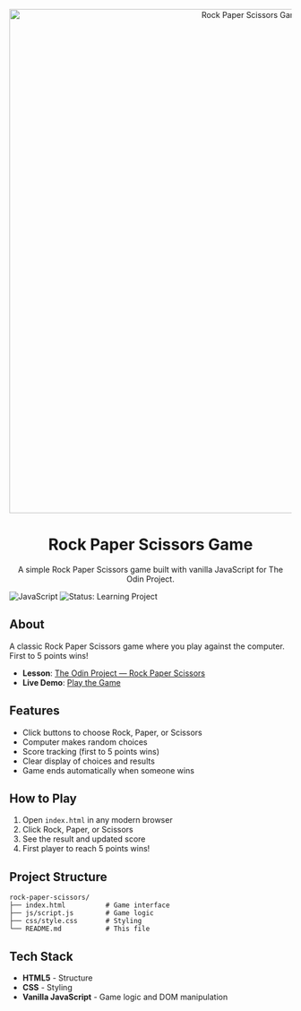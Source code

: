 <p align="center">
  <img src="https://i.postimg.cc/cJWjCvfw/Chat-GPT-Image-Aug-14-2025-04-32-27-AM.png" alt="Rock Paper Scissors Game Banner" width="900" />
</p>

<div align="center">

# Rock Paper Scissors Game

A simple Rock Paper Scissors game built with vanilla JavaScript for The Odin
Project.

</div>

![JavaScript](https://img.shields.io/badge/JavaScript-ES6+-F7DF1E?logo=javascript&logoColor=000)
![Status: Learning Project](https://img.shields.io/badge/Status-Learning%20Project-00b894)

## About

A classic Rock Paper Scissors game where you play against the computer. First to
5 points wins!

- **Lesson**:
  [The Odin Project — Rock Paper Scissors](https://www.theodinproject.com/lessons/foundations-rock-paper-scissors)
- **Live Demo**:
  [Play the Game](https://younesbardach.github.io/rock-paper-scissors/)

## Features

- Click buttons to choose Rock, Paper, or Scissors
- Computer makes random choices
- Score tracking (first to 5 points wins)
- Clear display of choices and results
- Game ends automatically when someone wins

## How to Play

1. Open `index.html` in any modern browser
2. Click Rock, Paper, or Scissors
3. See the result and updated score
4. First player to reach 5 points wins!

## Project Structure

```
rock-paper-scissors/
├── index.html          # Game interface
├── js/script.js        # Game logic
├── css/style.css       # Styling
└── README.md           # This file
```

## Tech Stack

- **HTML5** - Structure
- **CSS** - Styling
- **Vanilla JavaScript** - Game logic and DOM manipulation
